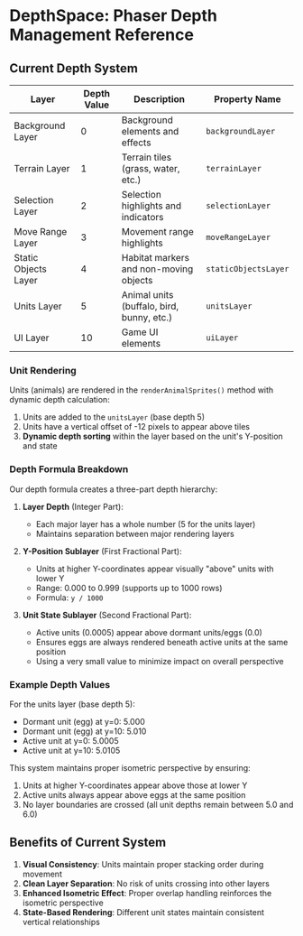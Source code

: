 # DepthSpace: Phaser Depth Management Reference

## Current Depth System
| Layer                 | Depth Value | Description                                  | Property Name         |
|-----------------------|-------------|----------------------------------------------|------------------------|
| Background Layer      | 0           | Background elements and effects              | `backgroundLayer`     |
| Terrain Layer         | 1           | Terrain tiles (grass, water, etc.)           | `terrainLayer`        |
| Selection Layer       | 2           | Selection highlights and indicators          | `selectionLayer`      |
| Move Range Layer      | 3           | Movement range highlights                    | `moveRangeLayer`      |
| Static Objects Layer  | 4           | Habitat markers and non-moving objects       | `staticObjectsLayer`  |
| Units Layer           | 5           | Animal units (buffalo, bird, bunny, etc.)    | `unitsLayer`          |
| UI Layer              | 10          | Game UI elements                             | `uiLayer`             |


### Unit Rendering
Units (animals) are rendered in the `renderAnimalSprites()` method with dynamic depth calculation:

1. Units are added to the `unitsLayer` (base depth 5)
2. Units have a vertical offset of -12 pixels to appear above tiles
3. **Dynamic depth sorting** within the layer based on the unit's Y-position and state


### Depth Formula Breakdown
Our depth formula creates a three-part depth hierarchy:

1. **Layer Depth** (Integer Part):
   - Each major layer has a whole number (5 for the units layer)
   - Maintains separation between major rendering layers

2. **Y-Position Sublayer** (First Fractional Part):
   - Units at higher Y-coordinates appear visually "above" units with lower Y
   - Range: 0.000 to 0.999 (supports up to 1000 rows)
   - Formula: `y / 1000`

3. **Unit State Sublayer** (Second Fractional Part):
   - Active units (0.0005) appear above dormant units/eggs (0.0)
   - Ensures eggs are always rendered beneath active units at the same position
   - Using a very small value to minimize impact on overall perspective

### Example Depth Values
For the units layer (base depth 5):
- Dormant unit (egg) at y=0: 5.000
- Dormant unit (egg) at y=10: 5.010
- Active unit at y=0: 5.0005
- Active unit at y=10: 5.0105

This system maintains proper isometric perspective by ensuring:
1. Units at higher Y-coordinates appear above those at lower Y
2. Active units always appear above eggs at the same position
3. No layer boundaries are crossed (all unit depths remain between 5.0 and 6.0)

## Benefits of Current System
1. **Visual Consistency**: Units maintain proper stacking order during movement
2. **Clean Layer Separation**: No risk of units crossing into other layers
3. **Enhanced Isometric Effect**: Proper overlap handling reinforces the isometric perspective
4. **State-Based Rendering**: Different unit states maintain consistent vertical relationships

